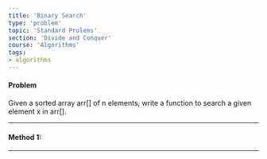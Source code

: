 ```yaml
---
title: 'Binary Search'
type: 'problem'
topic: 'Standard Prolems'
section: 'Divide and Conquer'
course: 'Algorithms'
tags:
- algorithms
---
```

#### Problem
Given a sorted array arr[] of n elements, write a function to search a given element x in arr[].

---
#### Method 1:


---